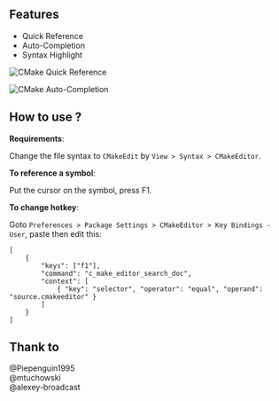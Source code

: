## Features

* Quick Reference
* Auto-Completion
* Syntax Highlight

![CMake Quick Reference](http://i.imgur.com/cpzbLwJ.png "CMake Quick Reference")

![CMake Auto-Completion](http://i.imgur.com/j9QL3Cg.png "CMake Auto-Completion")

## How to use ?

**Requirements**:

Change the file syntax to `CMakeEdit` by `View > Syntax > CMakeEditor`.

**To reference a symbol**:

Put the cursor on the symbol, press F1.

**To change hotkey**:

Goto `Preferences > Package Settings > CMakeEditor > Key Bindings - User`, paste then edit this:

```
[
	{
		"keys": ["f1"],
		"command": "c_make_editor_search_doc",
		"context": [
			{ "key": "selector", "operator": "equal", "operand": "source.cmakeeditor" }
		]
	}
]
```

## Thank to

@Piepenguin1995  
@mtuchowski  
@alexey-broadcast  
